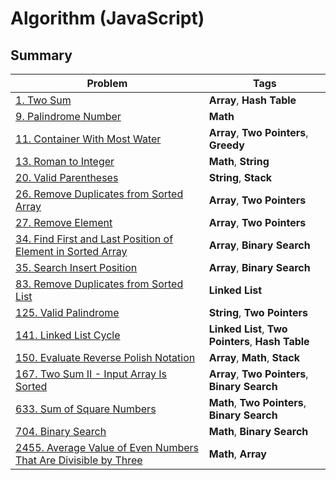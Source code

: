 # Algorithm (JavaScript)

## Summary

| Problem                                                                                                                                          | Tags                                              |
|--------------------------------------------------------------------------------------------------------------------------------------------------|---------------------------------------------------|
| [1. Two Sum](./leetcode/q1_two_sum.js)                                                                                                           | **Array**, **Hash Table**                         |
| [9. Palindrome Number](./leetcode/q9_palindrome_number.js)                                                                                       | **Math**                                          |
| [11. Container With Most Water](./leetcode/q11_container_with_most_water.js)                                                                     | **Array**, **Two Pointers**, **Greedy**           |
| [13. Roman to Integer](./leetcode/q13_roman_to_integer.js)                                                                                       | **Math**, **String**                              |
| [20. Valid Parentheses](./leetcode/q20_valid_parentheses.js)                                                                                     | **String**, **Stack**                             |
| [26. Remove Duplicates from Sorted Array](./leetcode/q26_remove_duplicates_from_sorted_array.js)                                                 | **Array**, **Two Pointers**                       |
| [27. Remove Element](./leetcode/q27_remove_element.js)                                                                                           | **Array**, **Two Pointers**                       |
| [34. Find First and Last Position of Element in Sorted Array](./leetcode/q34_find_first_and_last_position_of_element_in_sorted_array.js)         | **Array**, **Binary Search**                      |
| [35. Search Insert Position](./leetcode/q35_search_insert_position.js)                                                                           | **Array**, **Binary Search**                      |
| [83. Remove Duplicates from Sorted List](./leetcode/q83_remove_duplicates_from_sorted_list.js)                                                   | **Linked List**                                   |
| [125. Valid Palindrome](./leetcode/q125_valid_palindrome.js)                                                                                     | **String**, **Two Pointers**                      |
| [141. Linked List Cycle](./leetcode/q141_linked_list_cycle.js)                                                                                   | **Linked List**, **Two Pointers**, **Hash Table** |
| [150. Evaluate Reverse Polish Notation](./leetcode/q150_evaluate_reverse_polish_notation.js)                                                     | **Array**, **Math**, **Stack**                    |
| [167. Two Sum II - Input Array Is Sorted](./leetcode/q167_two_sum-II_input_array_is_sorted.js)                                                   | **Array**, **Two Pointers**, **Binary Search**    |
| [633. Sum of Square Numbers](./leetcode/q633_sum_of_square_numbers.js)                                                                           | **Math**, **Two Pointers**, **Binary Search**     |
| [704. Binary Search](./leetcode/q704_binary_search.js)                                                                                           | **Math**, **Binary Search**                       |
| [2455. Average Value of Even Numbers That Are Divisible by Three](./leetcode/q2455_average_value_of_even_numbers_that_are_divisible_by_three.js) | **Math**, **Array**                               |

